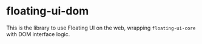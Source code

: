 # floating-ui-dom

This is the library to use Floating UI on the web, wrapping `floating-ui-core` with DOM interface logic.
